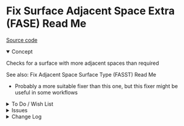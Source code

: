 # Fix Surface Adjacent Space Extra (FASE) Read Me

[Source code]( https://github.com/ladybug-tools/spider-gbxml-fixer/blob/master/r0-4-0/fase-fix-adjacent-space-extra/fase-fix-adjacent-space-extra.js )

<details open>

<summary>Concept</summary>

Checks for a surface with more adjacent spaces than required

See also: Fix Adjacent Space Surface Type (FASST) Read Me

* Probably a more suitable fixer than this one, but this fixer might be useful in some workflows

</details>

<details>

<summary>To Do / Wish List</summary>


</details>

<details>

<summary>Issues</summary>


</details>

<details>

<summary>Change Log</summary>


### 2019-05-21 ~ Theo

* C - FASE: Update readme
* F - FASE.js: Add summary highlight

### 2019-05-20 ~ Theo

* B - FASE.js: pass through jsHint / update vars
* C - FASE: Update readme

### 2019-05-16 ~ Theo

* F - FASE.js: Add readme and button
* F - First commit

</details>